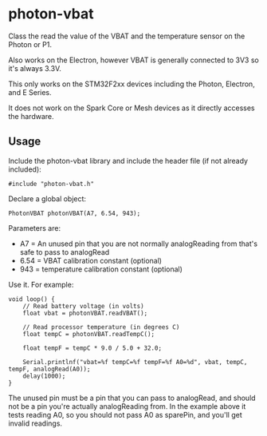 # photon-vbat

Class the read the value of the VBAT and the temperature sensor on the Photon or P1.

Also works on the Electron, however VBAT is generally connected to 3V3 so it's always 3.3V.

This only works on the STM32F2xx devices including the Photon, Electron, and E Series.

It does not work on the Spark Core or Mesh devices as it directly accesses the hardware.

## Usage

Include the photon-vbat library and include the header file (if not already included):

```
#include "photon-vbat.h"
```

Declare a global object:

```
PhotonVBAT photonVBAT(A7, 6.54, 943);
```

Parameters are:

- A7 = An unused pin that you are not normally analogReading from that's safe to pass to analogRead
- 6.54 = VBAT calibration constant (optional)
- 943 = temperature calibration constant (optional)

Use it. For example:

```
void loop() {
	// Read battery voltage (in volts)
	float vbat = photonVBAT.readVBAT();

	// Read processor temperature (in degrees C)
	float tempC = photonVBAT.readTempC();

	float tempF = tempC * 9.0 / 5.0 + 32.0;

	Serial.printlnf("vbat=%f tempC=%f tempF=%f A0=%d", vbat, tempC, tempF, analogRead(A0));
	delay(1000);
}
```

The unused pin must be a pin that you can pass to analogRead, and should not be a pin you're actually analogReading from. In the example above it tests reading A0, so you should not pass A0 as sparePin, and you'll get invalid readings.
